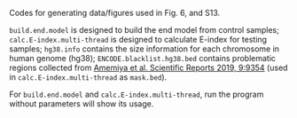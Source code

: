 Codes for generating data/figures used in Fig. 6, and S13.

`build.end.model` is designed to build the end model from control samples;
`calc.E-index.multi-thread` is designed to calculate E-index for testing samples;
`hg38.info` contains the size information for each chromosome in human genome (hg38);
`ENCODE.blacklist.hg38.bed` contains problematic regions collected from
[Amemiya et al. Scientific Reports 2019, 9:9354](https://www.nature.com/articles/s41598-019-45839-z)
(used in `calc.E-index.multi-thread` as `mask.bed`).

For `build.end.model` and `calc.E-index.multi-thread`, run the program without parameters will show its usage.
